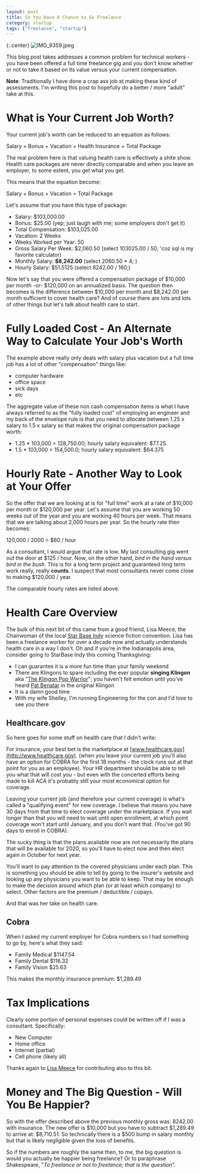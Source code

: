```yaml
---
layout: post
title: So You Have A Chance to Go Freelance
category: startup
tags: ["freelance", "startup"]
---
```

{:.center}
![IMG_9359.jpeg](/blog/assets/IMG_9359.jpeg)

This blog post takes addresses a common problem for technical workers - you have been offered a full time freelance gig and you don't know whether or not to take it based on its value versus your current compensation.  

**Note**: Traditionally I have done a crap ass job at making these kind of assessments.  I'm writing this post to hopefully do a better / more "adult" take at this.

# What is Your Current Job Worth?

Your current job's worth can be reduced to an equation as follows:

Salary + Bonus + Vacation + Health Insurance = Total Package

The real problem here is that valuing health care is effectively a shite show. Health care packages are never directly comparable and when you leave an employer, to some extent, you get what you get. 

This means that the equation become: 

Salary + Bonus + Vacation = Total Package

Let's assume that you have this type of package:

* Salary: $103,000.00
* Bonus: $25.00 (yep; just laugh with me; some employers don't get it)
* Total Compensation: $103,025.00
* Vacation: 2 Weeks
* Weeks Worked per Year: 50
* Gross Salary Per Week: $2,060.50 (select 103025.00 / 50; 'coz sql is my favorite calculator)
* Monthly Salary: **$8,242.00** (select 2060.50 * 4; )
* Hourly Salary: $51.5125 (select 8242.00 / 160;)

Now let's say that you were offered a compensation package of $10,000 per month -or- $120,000 on an annualized basis.  The question then becomes is the difference between $10,000 per month and $8,242.00 per month sufficient to cover health care?  And of course there are lots and lots of other things but let's talk about health care to start.

# Fully Loaded Cost - An Alternate Way to Calculate Your Job's Worth

The example above really only deals with salary plus vacation but a full time job has a lot of other "compensation" things like:

* computer hardware
* office space
* sick days
* etc

The aggregate value of these non cash compensation items is what I have always referred to as the "fully loaded cost" of employing an engineer and my back of the envelope rule is that you need to allocate between 1.25 x salary to 1.5 x salary so that makes the original compensation package worth:

* 1.25 * 103,000 = 128,750.00; hourly salary equivalent: $77.25
* 1.5 * 103,000 = 154,500.0; hourly salary equivalent: $64.375

# Hourly Rate - Another Way to Look at Your Offer

So the offer that we are looking at is for "full time" work at a rate of $10,000 per month or $120,000 per year.  Let's assume that you are working 50 weeks out of the year and you are working 40 hours per week.  That means that we are talking about 2,000 hours per year.  So the hourly rate then becomes:

120,000 / 2000 = $60 / hour

As a consultant, I would argue that rate is low.  My last consulting gig went out the door at $125 / hour.  Now, on the other hand, *bird in the hand versus bird in the bush*.  This is for a long term project and guaranteed long term work really, really **counts**.  I suspect that most consultants never come close to making $120,000 / year.

The comparable hourly rates are listed above.

# Health Care Overview

The bulk of this next bit of this came from a good friend, Lisa Meece, the Chairwoman of the local [Star Base Indy](https://www.starbaseindy.org) science fiction convention.  Lisa has been a freelance worker for over a decade now and actually understands health care in a way I don't.  Oh and if you're in the Indianapolis area, consider going to StarBase Indy this coming Thanksgiving:

* I can guarantee it is a more fun time than your family weekend
* There are Klingons to spare including the ever popular **singing Klingon** aka "[The Klingon Pop Warrior](https://www.youtube.com/channel/UCkuSNmzNppTGu8Inx6e8ufQ)"; you haven't felt emotion until you've heard [Pat Benatar](https://www.youtube.com/watch?v=VHS9mgJfqSA) in the original Klingon
* It is a damn good time
* With my wife Shelley, I'm running Engineering for the con and I'd love to see you there

## Healthcare.gov

So here goes for some stuff on health care that I didn't write:

For insurance, your best bet is the marketplace at [www.healthcare.gov](http://www.healthcare.gov). (when you leave your current job you'll also have an option for COBRA for the first 18 months - the clock runs out at that point for you as an employee). Your HR department should be able to tell you what that will cost you - but even with the concerted efforts being made to kill ACA it's probably still your most economical option for coverage.

Leaving your current job (and therefore your current coverage) is what's called a "qualifying event" for new coverage. I believe that means you have 30 days from that time to elect coverage under the marketplace. If you wait longer than that you will need to wait until open enrollment, at which point coverage won't start until January, and you don't want that. (You've got 90 days to enroll in COBRA).

The sucky thing is that the plans available now are not necessarily the plans that will be available for 2020, so you'll have to elect now and then elect again in October for next year.

You'll want to pay attention to the covered physicians under each plan. This is something you should be able to tell by going to the insurer's website and looking up any physicians you want to be able to keep. That may be enough to make the decision around which plan (or at least which company) to select. Other factors are the premium / deductible / copays. 

And that was her take on health care.  

## Cobra

When I asked my current employer for Cobra numbers so I had something to go by, here's what they said:

* Family Medical $1147.54
* Family Dental $116.32
* Family Vision $25.63

This makes the monthly insurance premium: $1,289.49

# Tax Implications 

Clearly some portion of personal expenses could be written off if I was a consultant.  Specifically: 

* New Computer
* Home office
* Internet (partial)
* Cell phone (likely all)

Thanks again to [Lisa Meece](https://www.starbaseindy.org/) for contributing also to this bit. 

# Money and The Big Question - Will You Be Happier?

So with the offer described above the previous monthly gross was: 8242.00 with insurance.  The new offer is $10,000 but you have to subtract $1,289.49 to arrive at: $8,710.51.  So technically there is a $500 bump in salary monthly but that is likely negligible given the loss of benefits.   

So if the numbers are roughly the same then, to me, the big question is would you actually be happier being freelance?  Or to paraphrase Shakespeare, "*To freelance or not to freelance; that is the question*".